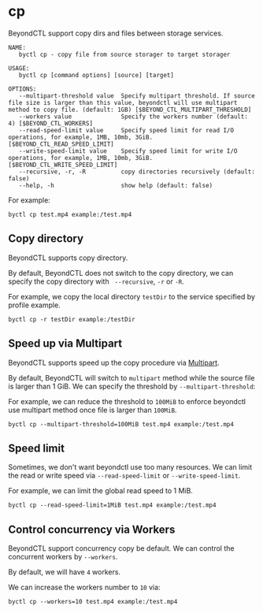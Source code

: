 # cp

BeyondCTL support copy dirs and files between storage services.

```shell
NAME:
   byctl cp - copy file from source storager to target storager

USAGE:
   byctl cp [command options] [source] [target]

OPTIONS:
   --multipart-threshold value  Specify multipart threshold. If source file size is larger than this value, beyondctl will use multipart method to copy file. (default: 1GB) [$BEYOND_CTL_MULTIPART_THRESHOLD]
   --workers value              Specify the workers number (default: 4) [$BEYOND_CTL_WORKERS]
   --read-speed-limit value     Specify speed limit for read I/O operations, for example, 1MB, 10mb, 3GiB. [$BEYOND_CTL_READ_SPEED_LIMIT]
   --write-speed-limit value    Specify speed limit for write I/O operations, for example, 1MB, 10mb, 3GiB. [$BEYOND_CTL_WRITE_SPEED_LIMIT]
   --recursive, -r, -R          copy directories recursively (default: false)
   --help, -h                   show help (default: false)
```

For example:

```shell
byctl cp test.mp4 example:/test.mp4
```

## Copy directory

BeyondCTL supports copy directory.

By default, BeyondCTL does not switch to the copy directory, we can specify the copy directory with ` --recursive`, `-r` or `-R`.

For example, we copy the local directory `testDir` to the service specified by profile example.

```shell
byctl cp -r testDir example:/testDir
```

## Speed up via Multipart

BeyondCTL supports speed up the copy procedure via [Multipart](/docs/go-storage/operations/multiparter/index).

By default, BeyondCTL will switch to `multipart` method while the source file is larger than 1 GiB. We can specify the threshold by `--multipart-threshold`:

For example, we can reduce the threshold to `100MiB` to enforce beyondctl use multipart method once file is larger than `100MiB`.

```shell
byctl cp --multipart-threshold=100MiB test.mp4 example:/test.mp4
```

## Speed limit

Sometimes, we don't want beyondctl use too many resources. We can limit the read or write speed via `--read-speed-limit` or `--write-speed-limit`.

For example, we can limit the global read speed to 1 MiB.

```shell
byctl cp --read-speed-limit=1MiB test.mp4 example:/test.mp4
```

## Control concurrency via Workers

BeyondCTL support concurrency copy be default. We can control the concurrent workers by `--workers`.

By default, we will have `4` workers.

We can increase the workers number to `10` via:

```shell
byctl cp --workers=10 test.mp4 example:/test.mp4
```
